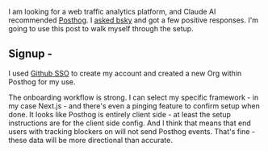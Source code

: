
I am looking for a web traffic analytics platform, and Claude AI recommended [Posthog](https://posthog.com/). I [asked bsky](https://bsky.app/profile/natespilman.com/post/3lf2ki66nns2q) and got a few positive responses. I'm going to use this post to walk myself through the setup. 

## Signup - 
I used [Github SSO](https://docs.github.com/en/enterprise-cloud@latest/authentication/authenticating-with-saml-single-sign-on/about-authentication-with-saml-single-sign-on) to create my account and created a new Org within Posthog for my use. 

The onboarding workflow is strong. I can select my specific framework - in my case Next.js - and there's even a pinging feature to confirm setup when done. It looks like Posthog is entirely client side - at least the setup instructions are for the client side config. And I think that means that end users with tracking blockers on will not send Posthog events. That's fine - these data will be more directional than accurate. 

